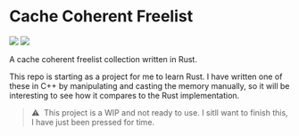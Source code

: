 # Cache Coherent Freelist

<p align="left">
  <img src="https://github.com/AlexvZyl/freelist/workflows/Build/badge.svg" />
  <img src="https://github.com/AlexvZyl/freelist/workflows/Test/badge.svg" />
</p>

A cache coherent freelist collection written in Rust.

This repo is starting as a project for me to learn Rust.  I have written one of these in C++ by manipulating and casting the memory manually, so it will be interesting to see how it compares to the Rust implementation.

> ⚠️ &nbsp;This project is a WIP and not ready to use.  I sitll want to finish this, I have just been pressed for time.

